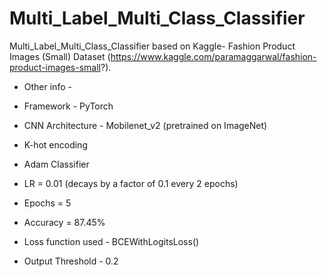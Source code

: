 # Multi_Label_Multi_Class_Classifier

Multi_Label_Multi_Class_Classifier based on Kaggle- Fashion Product Images (Small) Dataset (https://www.kaggle.com/paramaggarwal/fashion-product-images-small?). 
- Other info - 

- Framework - PyTorch
- CNN Architecture - Mobilenet_v2 (pretrained on ImageNet)
- K-hot encoding
- Adam Classifier
- LR = 0.01 (decays by a factor of 0.1 every 2 epochs)
- Epochs = 5
- Accuracy = 87.45%
- Loss function used - BCEWithLogitsLoss()
- Output Threshold - 0.2
